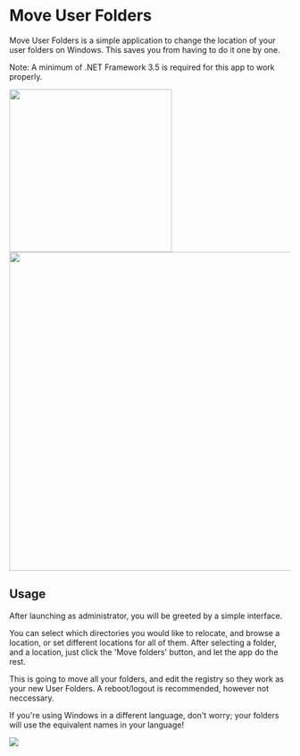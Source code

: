 # Move User Folders
Move User Folders is a simple application to change the location of your user folders on Windows. This saves you from having to do it one by one.

Note: A minimum of .NET Framework 3.5 is required for this app to work properly.

<img src = https://i.imgur.com/5T6MOHf.gif width=291><img src = https://i.imgur.com/wfUKvUp.jpg width = 570>

## Usage
After launching as administrator, you will be greeted by a simple interface.

You can select which directories you would like to relocate, and browse a location, or set different locations for all of them.
After selecting a folder, and a location, just click the 'Move folders' button, and let the app do the rest.

This is going to move all your folders, and edit the registry so they work as your new User Folders. A reboot/logout is recommended, however not neccessary.

If you're using Windows in a different language, don't worry; your folders will use the equivalent names in your language!

<img src = https://i.imgur.com/1gau3qM.gif> 



